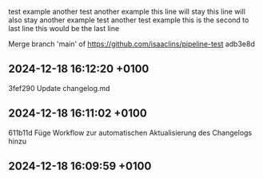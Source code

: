 test
example
another test
another example
this line will stay
this line will also stay
another example test
another test example
this is the second to last line
this would be the last line

Merge branch 'main' of https://github.com/isaaclins/pipeline-test adb3e8d
## 2024-12-18 16:12:20 +0100

3fef290 Update changelog.md
## 2024-12-18 16:11:02 +0100
611b11d Füge Workflow zur automatischen Aktualisierung des Changelogs hinzu
## 2024-12-18 16:09:59 +0100
